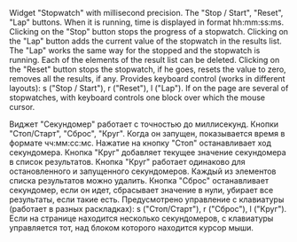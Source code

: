 Widget "Stopwatch" with millisecond precision. The "Stop / Start", "Reset", "Lap" buttons. When it is running, time is displayed in format hh:mm:ss:ms. Clicking on the "Stop" button stops the progress of a stopwatch. Clicking on the "Lap" button adds the current value of the stopwatch in the results list. The "Lap" works the same way for the stopped and the stopwatch is running. Each of the elements of the result list can be deleted. Clicking on the "Reset" button stops the stopwatch, if he goes, resets the value to zero, removes all the results, if any.
Provides keyboard control (works in different layouts): s ("Stop / Start"), r ("Reset"), l ("Lap"). If on the page are several of stopwatches, with keyboard controls one block over which the mouse cursor.

Виджет "Cекундомер" работает с точностью до миллисекунд. Кнопки "Стоп/Старт", "Сброс", "Круг". Когда он запущен, показывается время в формате чч:мм:сс:мс. Нажатие на кнопку "Стоп" останавливает ход секундомера. Кнопка "Круг" добавляет текущее значение секундомера в список результатов. Кнопка "Круг" работает одинаково для остановленного и запущенного секундомеров. Каждый из элементов списка результатов можно удалить. Кнопка "Сброс" останавливает секундомер, если он идет, сбрасывает значение в нули, убирает все результаты, если такие есть.
Предусмотрено управление с клавиатуры (работает в разных раскладках): s ("Стоп/Старт"), r ("Сброс"), l ("Круг"). Если на странице находится несколько секундомеров, с клавиатуры управляется тот, над блоком которого находится курсор мыши.
